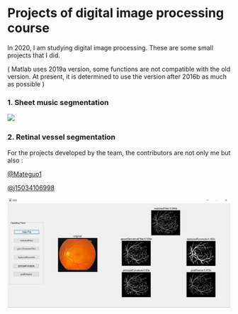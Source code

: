 # Projects of digital image processing course
In 2020, I am studying digital image processing. These are some small projects that I did. 

( Matlab uses 2019a version, some functions are not compatible with the old version. At present, it is determined to use the version after 2016b as much as possible )

### 1. Sheet music segmentation

![](example/1.jpg)



### 2. Retinal vessel segmentation

For the projects developed by the team, the contributors are not only me but also : 

[@Mateguo1](https://github.com/Mateguo1)

[@j15034106998](https://github.com/j15034106998)

![](example/2.jpg)



